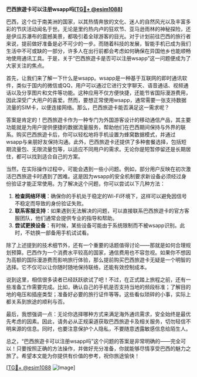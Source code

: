 **巴西旅遊卡可以注册wsapp吗[[TG💪+ @esim1088](https://t.me/s/esim1088)]**

巴西，这个位于南美洲的国家，以其热情奔放的文化、迷人的自然风光以及丰富多彩的节庆活动闻名于世。无论是里约热内卢的狂欢节、亚马逊雨林的神秘探险，还是伊瓜苏瀑布的震撼美景，都吸引着全球游客的目光。对于计划前往巴西的旅行者来说，提前做好准备是必不可少的一步。而随着科技的发展，智能手机已成为我们生活中不可或缺的一部分，许多人在出行前都会考虑如何确保在异国他乡也能顺畅地使用通讯工具。于是，关于“巴西旅遊卡是否可以注册wsapp”这一问题便成为了大家关注的焦点。

首先，让我们来了解一下什么是wsapp。wsapp是一种基于互联网的即时通讯软件，类似于国内的微信或QQ，用户可以通过它进行文字聊天、语音通话、视频通话以及分享图片和文件等功能。这种应用不仅方便快捷，还能节省国际漫游费用，因此深受广大用户的喜爱。然而，要想正常使用wsapp，通常需要一张支持数据流量的SIM卡，以便连接网络。那么，巴西旅遊卡能否满足这一需求呢？

答案是肯定的！巴西旅遊卡作为一种专门为外国游客设计的移动通信产品，其主要功能就是为用户提供便捷的数据流量服务，帮助他们在巴西期间保持与外界的联系。购买巴西旅遊卡后，你可以轻松地将手机设置为蜂窝数据模式，并通过wsapp与亲朋好友保持沟通。此外，巴西旅遊卡还提供了多种套餐选择，包括短期流量包、无限流量包等，以适应不同用户的需求。无论你是短暂停留还是长期居住，都可以找到适合自己的方案。

当然，在实际操作过程中，可能会遇到一些小问题。例如，部分用户反映在初次激活巴西旅遊卡时遇到了困难。这是因为wsapp的安全机制要求新设备必须经过身份验证才能正常使用。为了解决这个问题，你可以尝试以下几种方法：

1. **检查网络环境**：确保你的手机处于稳定的Wi-Fi环境下，这样可以避免因信号不稳定而导致的身份验证失败。
2. **联系客服支持**：如果遇到无法解决的问题，可以直接联系巴西旅遊卡的官方客服团队，他们通常会提供专业的指导和帮助。
3. **尝试更换设备**：有时候，某些设备可能由于系统限制而不被wsapp识别。此时，不妨换一部备用手机试试看。

除了上述提到的技术细节外，还有一个重要的话题值得讨论——那就是如何合理规划预算。巴西作为一个消费水平较高的国家，通信费用也不容忽视。如果你不想因为高额的国际漫游费而影响旅行体验，那么提前购买巴西旅遊卡无疑是一个明智的选择。它不仅可以让你随时随地保持联络，还能有效控制成本。

说到这里，相信很多读者已经跃跃欲试了吧！不过，在正式踏上旅程之前，还有一些准备工作需要完成。比如，确认自己的手机是否支持当地的频段标准；了解目的地的电压和插座类型；准备好必要的旅行证件等等。这些看似琐碎的小事，实际上都关系到旅途的顺利与否。

最后，我想强调一点：无论你选择哪种方式来满足海外通讯需求，安全始终是最优先考虑的因素。因此，请务必从正规渠道获取巴西旅遊卡及相关服务，切勿轻信不明来源的信息。同时，也要注意保护个人隐私，不要随意透露敏感信息给陌生人。

总之，“巴西旅遊卡可以注册wsapp吗”这个问题的答案是非常明确的——完全可以！只要按照正确的方法操作，并做好充分准备，你就能够尽情享受巴西的魅力之旅了。希望本文能为你提供有价值的参考，祝你旅途愉快！

[[TG💪+ @esim1088](https://t.me/s/esim1088) ![Image](https://i.postimg.cc/4NQfJmqS/Snipaste-2025-05-13-00-14-12.png)]